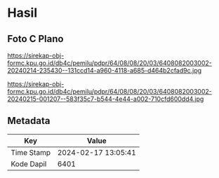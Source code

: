 # Hasil

## Foto C Plano

https://sirekap-obj-formc.kpu.go.id/db4c/pemilu/pdpr/64/08/08/20/03/6408082003002-20240214-235430--131ccd14-a960-4118-a685-d464b2cfad9c.jpg

https://sirekap-obj-formc.kpu.go.id/db4c/pemilu/pdpr/64/08/08/20/03/6408082003002-20240215-001207--583f35c7-b544-4e44-a002-710cfd600dd4.jpg


## Metadata

| Key        | Value               |
| ---------- | ------------------- |
| Time Stamp | 2024-02-17 13:05:41 |
| Kode Dapil | 6401                |



